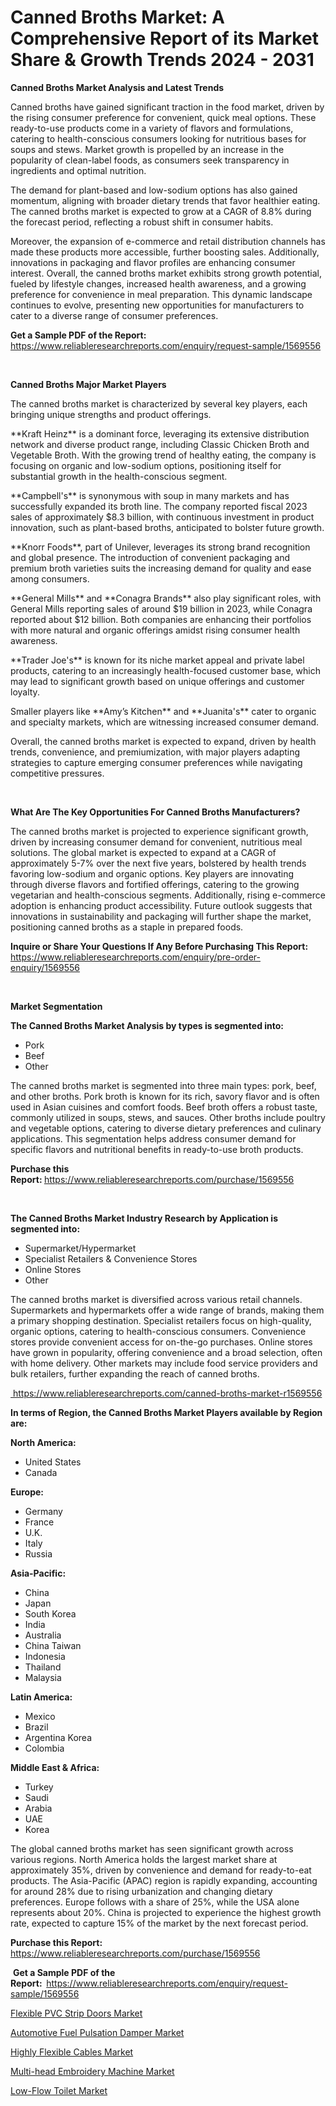 <p><h1>Canned Broths Market: A Comprehensive Report of its Market Share & Growth Trends 2024 - 2031</h1></p><p><strong>Canned Broths Market Analysis and Latest Trends</strong></p>
<p><p>Canned broths have gained significant traction in the food market, driven by the rising consumer preference for convenient, quick meal options. These ready-to-use products come in a variety of flavors and formulations, catering to health-conscious consumers looking for nutritious bases for soups and stews. Market growth is propelled by an increase in the popularity of clean-label foods, as consumers seek transparency in ingredients and optimal nutrition. </p><p>The demand for plant-based and low-sodium options has also gained momentum, aligning with broader dietary trends that favor healthier eating. The canned broths market is expected to grow at a CAGR of 8.8% during the forecast period, reflecting a robust shift in consumer habits. </p><p>Moreover, the expansion of e-commerce and retail distribution channels has made these products more accessible, further boosting sales. Additionally, innovations in packaging and flavor profiles are enhancing consumer interest. Overall, the canned broths market exhibits strong growth potential, fueled by lifestyle changes, increased health awareness, and a growing preference for convenience in meal preparation. This dynamic landscape continues to evolve, presenting new opportunities for manufacturers to cater to a diverse range of consumer preferences.</p></p>
<p><strong>Get a Sample PDF of the Report:&nbsp;</strong> <a href="https://www.reliableresearchreports.com/enquiry/request-sample/1569556?utm_campaign=1509&utm_medium=2&utm_source=Github&utm_content=ia&utm_term=14102024&utm_id=canned-broths">https://www.reliableresearchreports.com/enquiry/request-sample/1569556</a></p>
<p>&nbsp;</p>
<p><strong>Canned Broths Major Market Players</strong></p>
<p><p>The canned broths market is characterized by several key players, each bringing unique strengths and product offerings. </p><p>**Kraft Heinz** is a dominant force, leveraging its extensive distribution network and diverse product range, including Classic Chicken Broth and Vegetable Broth. With the growing trend of healthy eating, the company is focusing on organic and low-sodium options, positioning itself for substantial growth in the health-conscious segment.</p><p>**Campbell's** is synonymous with soup in many markets and has successfully expanded its broth line. The company reported fiscal 2023 sales of approximately $8.3 billion, with continuous investment in product innovation, such as plant-based broths, anticipated to bolster future growth. </p><p>**Knorr Foods**, part of Unilever, leverages its strong brand recognition and global presence. The introduction of convenient packaging and premium broth varieties suits the increasing demand for quality and ease among consumers. </p><p>**General Mills** and **Conagra Brands** also play significant roles, with General Mills reporting sales of around $19 billion in 2023, while Conagra reported about $12 billion. Both companies are enhancing their portfolios with more natural and organic offerings amidst rising consumer health awareness.</p><p>**Trader Joe's** is known for its niche market appeal and private label products, catering to an increasingly health-focused customer base, which may lead to significant growth based on unique offerings and customer loyalty.</p><p>Smaller players like **Amy’s Kitchen** and **Juanita's** cater to organic and specialty markets, which are witnessing increased consumer demand.</p><p>Overall, the canned broths market is expected to expand, driven by health trends, convenience, and premiumization, with major players adapting strategies to capture emerging consumer preferences while navigating competitive pressures.</p></p>
<p>&nbsp;</p>
<p><strong>What Are The Key Opportunities For Canned Broths Manufacturers?</strong></p>
<p><p>The canned broths market is projected to experience significant growth, driven by increasing consumer demand for convenient, nutritious meal solutions. The global market is expected to expand at a CAGR of approximately 5-7% over the next five years, bolstered by health trends favoring low-sodium and organic options. Key players are innovating through diverse flavors and fortified offerings, catering to the growing vegetarian and health-conscious segments. Additionally, rising e-commerce adoption is enhancing product accessibility. Future outlook suggests that innovations in sustainability and packaging will further shape the market, positioning canned broths as a staple in prepared foods.</p></p>
<p><strong>Inquire or Share Your Questions If Any Before Purchasing This Report:</strong> <a href="https://www.reliableresearchreports.com/enquiry/pre-order-enquiry/1569556?utm_campaign=1509&utm_medium=2&utm_source=Github&utm_content=ia&utm_term=14102024&utm_id=canned-broths">https://www.reliableresearchreports.com/enquiry/pre-order-enquiry/1569556</a></p>
<p>&nbsp;</p>
<p><strong>Market Segmentation</strong></p>
<p><strong>The Canned Broths Market Analysis by types is segmented into:</strong></p>
<p><ul><li>Pork</li><li>Beef</li><li>Other</li></ul></p>
<p><p>The canned broths market is segmented into three main types: pork, beef, and other broths. Pork broth is known for its rich, savory flavor and is often used in Asian cuisines and comfort foods. Beef broth offers a robust taste, commonly utilized in soups, stews, and sauces. Other broths include poultry and vegetable options, catering to diverse dietary preferences and culinary applications. This segmentation helps address consumer demand for specific flavors and nutritional benefits in ready-to-use broth products.</p></p>
<p><strong>Purchase this Report:&nbsp;</strong><a href="https://www.reliableresearchreports.com/purchase/1569556?utm_campaign=1509&utm_medium=2&utm_source=Github&utm_content=ia&utm_term=14102024&utm_id=canned-broths">https://www.reliableresearchreports.com/purchase/1569556</a></p>
<p>&nbsp;</p>
<p><strong>The Canned Broths Market Industry Research by Application is segmented into:</strong></p>
<p><ul><li>Supermarket/Hypermarket</li><li>Specialist Retailers & Convenience Stores</li><li>Online Stores</li><li>Other</li></ul></p>
<p><p>The canned broths market is diversified across various retail channels. Supermarkets and hypermarkets offer a wide range of brands, making them a primary shopping destination. Specialist retailers focus on high-quality, organic options, catering to health-conscious consumers. Convenience stores provide convenient access for on-the-go purchases. Online stores have grown in popularity, offering convenience and a broad selection, often with home delivery. Other markets may include food service providers and bulk retailers, further expanding the reach of canned broths.</p></p>
<p><a href="https://www.reliableresearchreports.com/canned-broths-market-r1569556?utm_campaign=1509&utm_medium=2&utm_source=Github&utm_content=ia&utm_term=14102024&utm_id=canned-broths">&nbsp;https://www.reliableresearchreports.com/canned-broths-market-r1569556</a></p>
<p><strong>In terms of Region, the Canned Broths Market Players available by Region are:</strong></p>
<p>
    <p> <strong> North America: </strong>
        <ul>
            <li>United States</li>
            <li>Canada</li>
        </ul>
        </p> 
    <p> <strong> Europe: </strong>
        <ul>
            <li>Germany</li>
            <li>France</li>
            <li>U.K.</li>
            <li>Italy</li>
            <li>Russia</li>
        </ul>
        </p> 
    <p> <strong> Asia-Pacific: </strong>
        <ul>
            <li>China</li>
            <li>Japan</li>
            <li>South Korea</li>
            <li>India</li>
            <li>Australia</li>
            <li>China Taiwan</li>
            <li>Indonesia</li>
            <li>Thailand</li>
            <li>Malaysia</li>
        </ul>
        </p> 
    <p> <strong> Latin America: </strong>
        <ul>
            <li>Mexico</li>
            <li>Brazil</li>
            <li>Argentina Korea</li>
            <li>Colombia</li>
        </ul>
        </p> 
    <p> <strong> Middle East & Africa: </strong>
        <ul>
            <li>Turkey</li>
            <li>Saudi</li>
            <li>Arabia</li>
            <li>UAE</li>
            <li>Korea</li>
        </ul>
    </p>
    </p>
<p><p>The global canned broths market has seen significant growth across various regions. North America holds the largest market share at approximately 35%, driven by convenience and demand for ready-to-eat products. The Asia-Pacific (APAC) region is rapidly expanding, accounting for around 28% due to rising urbanization and changing dietary preferences. Europe follows with a share of 25%, while the USA alone represents about 20%. China is projected to experience the highest growth rate, expected to capture 15% of the market by the next forecast period.</p></p>
<p><strong>Purchase this Report: </strong><a href="https://www.reliableresearchreports.com/purchase/1569556?utm_campaign=1509&utm_medium=2&utm_source=Github&utm_content=ia&utm_term=14102024&utm_id=canned-broths">https://www.reliableresearchreports.com/purchase/1569556</a></p>
<p>&nbsp;<strong>Get a Sample PDF of the Report:&nbsp;&nbsp;</strong><a href="https://www.reliableresearchreports.com/enquiry/request-sample/1569556?utm_campaign=1509&utm_medium=2&utm_source=Github&utm_content=ia&utm_term=14102024&utm_id=canned-broths">https://www.reliableresearchreports.com/enquiry/request-sample/1569556</a></p>
<p><strong></strong></p>
<p><p><a href="https://www.linkedin.com/pulse/flexible-pvc-strip-doors-market-essentials-key-players-demand-qngse?trk=public_post_embed_feed-article-content&utm_campaign=1509&utm_medium=2&utm_source=Github&utm_content=ia&utm_term=14102024&utm_id=canned-broths">Flexible PVC Strip Doors Market</a></p><p><a href="https://www.linkedin.com/pulse/insights-automotive-fuel-pulsation-damper-industry-market-midoc?trk=public_post_embed_feed-article-content&utm_campaign=1509&utm_medium=2&utm_source=Github&utm_content=ia&utm_term=14102024&utm_id=canned-broths">Automotive Fuel Pulsation Damper Market</a></p><p><a href="https://www.linkedin.com/pulse/comprehensive-highly-flexible-cables-market-report-regional-nseqe?trk=public_post_embed_feed-article-content&utm_campaign=1509&utm_medium=2&utm_source=Github&utm_content=ia&utm_term=14102024&utm_id=canned-broths">Highly Flexible Cables Market</a></p><p><a href="https://www.linkedin.com/pulse/market-forecast-global-multi-head-embroidery-machine-trends-impact-u3ajc?trk=public_post_embed_feed-article-content&utm_campaign=1509&utm_medium=2&utm_source=Github&utm_content=ia&utm_term=14102024&utm_id=canned-broths">Multi-head Embroidery Machine Market</a></p><p><a href="https://www.linkedin.com/pulse/global-perspectives-low-flow-toilet-market-trends-challenges-forecast-sbahc?trk=public_post_embed_feed-article-content&utm_campaign=1509&utm_medium=2&utm_source=Github&utm_content=ia&utm_term=14102024&utm_id=canned-broths">Low-Flow Toilet Market</a></p></p>